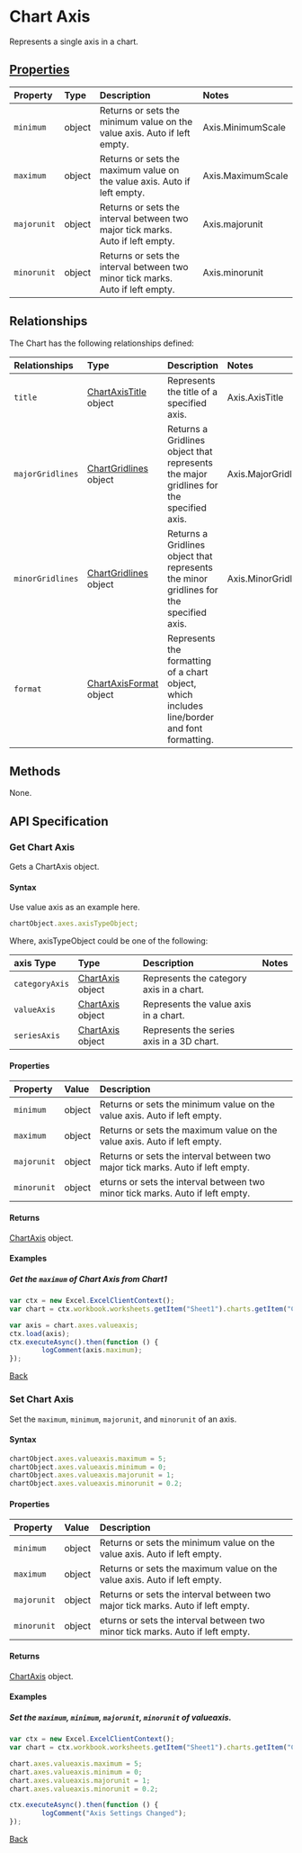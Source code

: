 # Chart Axis
Represents a single axis in a chart.

## [Properties](#get-chart-axis)

| Property         | Type    |Description|Notes |
|:-----------------|:--------|:----------|:-----|
| `minimum` | object |Returns or sets the minimum value on the value axis. Auto if left empty.  | Axis.MinimumScale|
| `maximum` | object |Returns or sets the maximum value on the value axis. Auto if left empty. | Axis.MaximumScale|
| `majorunit` | object |Returns or sets the interval between two major tick marks. Auto if left empty.  | Axis.majorunit|
| `minorunit` | object | Returns or sets the interval between two minor tick marks. Auto if left empty. | Axis.minorunit|


## Relationships
The Chart has the following relationships defined:

| Relationships    | Type    |Description|Notes |
|:-----------------|:--------|:----------|:-----|
| `title`          |[ChartAxisTitle](chartAxisTitle.md) object | Represents the title of a specified axis. | Axis.AxisTitle
| `majorGridlines` | [ChartGridlines](chartGridlines.md) object   | Returns a Gridlines object that represents the major gridlines for the specified axis.   | Axis.MajorGridlines|
| `minorGridlines` | [ChartGridlines](chartGridlines.md) object   | Returns a Gridlines object that represents the minor gridlines for the specified axis.  | Axis.MinorGridlines|
| `format`          |[ChartAxisFormat](chartAxisFormat.md) object | Represents the formatting of a chart object, which includes line/border and font formatting.

## Methods
None.

## API Specification 

### Get Chart Axis

Gets a ChartAxis object.

#### Syntax
Use value axis as an example here.

```js
chartObject.axes.axisTypeObject;
```

Where, axisTypeObject could be one of the following: 

| axis Type    | Type    |Description|Notes |
|:-----------------|:--------|:----------|:-----|
| `categoryAxis` |[ChartAxis](chartAxis.md) object | Represents the category axis in a chart. | 
| `valueAxis` | [ChartAxis](chartAxis.md) object   | Represents the value axis in a chart.  | |
| `seriesAxis` | [ChartAxis](chartAxis.md) object   |Represents the series axis in a 3D chart. | |
     
#### Properties
| Property         | Value    |Description|
|:-----------------|:--------|:----------|
| `minimum` | object |Returns or sets the minimum value on the value axis. Auto if left empty.  | 
| `maximum` | object |Returns or sets the maximum value on the value axis. Auto if left empty. | 
| `majorunit` | object |Returns or sets the interval between two major tick marks. Auto if left empty.  | 
| `minorunit` | object |eturns or sets the interval between two minor tick marks.  Auto if left empty. | 

#### Returns

[ChartAxis](chartAxis.md) object. 

#### Examples

##### Get the `maximum` of Chart Axis from Chart1
```js
var ctx = new Excel.ExcelClientContext();
var chart = ctx.workbook.worksheets.getItem("Sheet1").charts.getItem("Chart1");	

var axis = chart.axes.valueaxis;
ctx.load(axis);
ctx.executeAsync().then(function () {
		logComment(axis.maximum);
});
```

[Back](#properties)


### Set Chart Axis

 Set the  `maximum`,  `minimum`,  `majorunit`, and `minorunit` of an axis. 

#### Syntax

```js
chartObject.axes.valueaxis.maximum = 5;
chartObject.axes.valueaxis.minimum = 0;
chartObject.axes.valueaxis.majorunit = 1;
chartObject.axes.valueaxis.minorunit = 0.2;
```

#### Properties
| Property         | Value    |Description|
|:-----------------|:--------|:----------|
| `minimum` | object |Returns or sets the minimum value on the value axis. Auto if left empty.  | 
| `maximum` | object |Returns or sets the maximum value on the value axis. Auto if left empty. | 
| `majorunit` | object |Returns or sets the interval between two major tick marks. Auto if left empty.  | 
| `minorunit` | object |eturns or sets the interval between two minor tick marks.  Auto if left empty. | 

#### Returns
[ChartAxis](chartAxis.md) object. 

#### Examples

#####  Set the  `maximum`,  `minimum`,  `majorunit`, `minorunit` of valueaxis. 
```js
var ctx = new Excel.ExcelClientContext();
var chart = ctx.workbook.worksheets.getItem("Sheet1").charts.getItem("Chart1");	

chart.axes.valueaxis.maximum = 5;
chart.axes.valueaxis.minimum = 0;
chart.axes.valueaxis.majorunit = 1;
chart.axes.valueaxis.minorunit = 0.2;

ctx.executeAsync().then(function () {
		logComment("Axis Settings Changed");
});
```
[Back](#properties)
